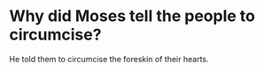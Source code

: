 # Why did Moses tell the people to circumcise?

He told them to circumcise the foreskin of their hearts.
